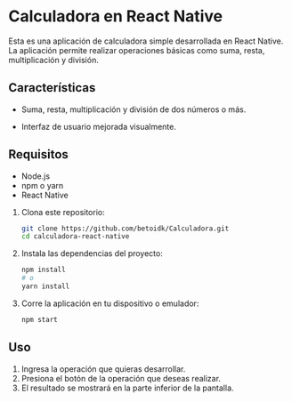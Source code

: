 # Calculadora en React Native

Esta es una aplicación de calculadora simple desarrollada en React Native. La aplicación permite realizar operaciones básicas como suma, resta, multiplicación y división.

## Características

- Suma, resta, multiplicación y división de dos números o más.

- Interfaz de usuario mejorada visualmente.

## Requisitos

- Node.js
- npm o yarn
- React Native

1. Clona este repositorio:
   ```bash
   git clone https://github.com/betoidk/Calculadora.git
   cd calculadora-react-native
   ```

2. Instala las dependencias del proyecto:
   ```bash
   npm install
   # o
   yarn install
   ```

3. Corre la aplicación en tu dispositivo o emulador:
   ```bash
   npm start
   ```

## Uso

1. Ingresa la operación que quieras desarrollar.
2. Presiona el botón de la operación que deseas realizar.
3. El resultado se mostrará en la parte inferior de la pantalla.